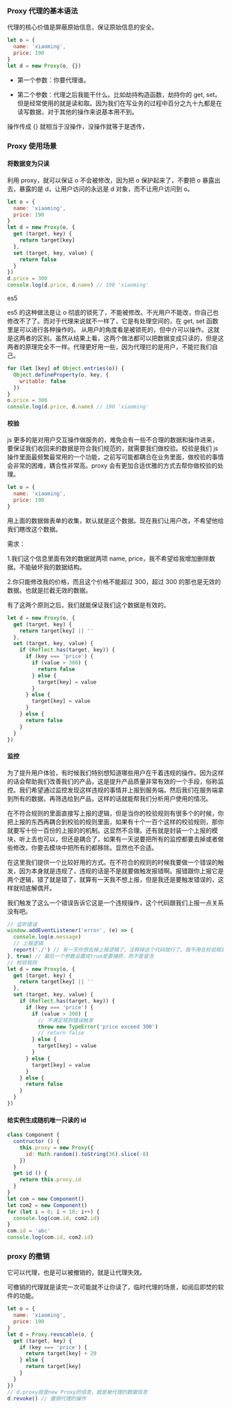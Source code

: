 ### Proxy 代理的基本语法

代理的核心价值是屏蔽原始信息，保证原始信息的安全。

```js
let o = {
  name: 'xiaoming',
  price: 190
}
let d = new Proxy(o, {})
```

* 第一个参数：你要代理谁。

* 第二个参数：代理之后我能干什么。比如劫持构造函数，劫持你的 get, set。但是经常使用的就是读和取。因为我们在写业务的过程中百分之九十九都是在读写数据，对于其他的操作来说基本用不到。

操作传成 {} 就相当于没操作，没操作就等于是透传，



### Proxy 使用场景

#### 将数据变为只读

利用 proxy，就可以保证 o 不会被修改，因为把 o 保护起来了，不要把 o 暴露出去，暴露的是 d，让用户访问的永远是 d 对象，而不让用户访问到 o。

```js
let o = {
  name: 'xiaoming',
  price: 190
}
let d = new Proxy(o, {
  get (target, key) {
    return target[key]
  },
  set (target, key, value) {
    return false
  }
})
d.price = 300
console.log(d.price, d.name) // 190 'xiaoming'
```

es5

es5 的这种做法是让 o 彻底的锁死了，不能被修改。不光用户不能改，你自己也修改不了了。而对于代理来说就不一样了，它是有处理空间的，在 get, set 函数里是可以进行各种操作的。 从用户的角度看是被锁死的，但中介可以操作。这就是这两者的区别。虽然从结果上看，这两个做法都可以把数据变成只读的，但是这两者的原理完全不一样。代理更好用一些，因为代理拦的是用户，不能拦我们自己。

```js
for (let [key] of Object.entries(o)) {
  Object.defineProperty(o, key, {
    writable: false
  })
}
o.price = 300
console.log(d.price, d.name) // 190 'xiaoming'
```

#### 校验

js 更多的是对用户交互操作做服务的，难免会有一些不合理的数据和操作进来，要保证我们收回来的数据是符合我们规范的，就需要我们做校验。校验是我们 js 操作里面最频繁最常用的一个功能，之前写可能都耦合在业务里面，做校验的事情会非常的困难，耦合性非常高。proxy 会有更加合适优雅的方式去帮你做校验的处理。

```js
let o = {
  name: 'xiaoming',
  price: 190
}
```

用上面的数据做表单的收集，默认就是这个数据。现在我们让用户改，不希望他给我们瞎改这个数据。

需求：

1.我们这个信息里面有效的数据就两项 name, price，我不希望给我增加删除数据。不能破坏我的数据结构。

2.你只能修改我的价格，而且这个价格不能超过 300，超过 300 的那也是无效的数据。也就是拦截无效的数据。

有了这两个原则之后，我们就能保证我们这个数据是有效的。

```js
let d = new Proxy(o, {
  get (target, key) {
    return target[key] || ''
  },
  set (target, key, value) {
    if (Reflect.has(target, key)) {
      if (key === 'price') {
        if (value > 300) {
          return false
        } else {
          target[key] = value
        }
      } else {
        target[key] = value
      }
    } else {
      return false
    }
  }
})
```

#### 监控

为了提升用户体验，有时候我们特别想知道哪些用户在干着违规的操作。因为这样的话会帮助我们改善我们的产品，这是提升产品质量非常有效的一个手段，俗称监控。我们希望通过监控发现这样违规的事情并上报到服务端。然后我们在服务端拿到所有的数据，再筛选给到产品，这样的话就能帮我们分析用户使用的情况。

在不符合规则的里面直接写上报的逻辑，但是当你的校验规则有很多个的时候，你把上报的东西再耦合到校验的规则里面，如果有十个一百个这样的校验规则，那你就要写十份一百份的上报的的机制。这显然不合理。还有就是封装一个上报的模块，听上去也可以，但还是耦合了，如果有一天说要把所有的监控都要去掉或者做些修改，你要去模块中把所有的都移除。显然也不合适。

在这里我们提供一个比较好用的方式。在不符合的规则的时候我要做一个错误的触发，因为本身就是违规了，违规的话是不是就要做触发报错啊。报错跟你上报它是两个逻辑，错了就是错了，就算有一天我不想上报，但是我还是要触发错误的，这样就彻底解偶开。

我们触发了这么一个错误告诉它这是一个违规操作，这个代码跟我们上报一点关系没有吧。

```js
// 监听错误
window.addEventListener('error', (e) => {
  console.log(e.message)
  // 上报逻辑
  report('./') // 有一天你想去掉上报逻辑了，注释掉这个代码就行了。我不用在校验规则里找。
}, true) // 最后一个参数设置成true是要捕获，而不是冒泡
// 校验规则
let d = new Proxy(o, {
  get (target, key) {
    return target[key] || ''
  },
  set (target, key, value) {
    if (Reflect.has(target, key)) {
      if (key === 'price') {
        if (value > 300) {
          // 不满足规则错误触发
          throw new TypeError('price exceed 300')
          // return false
        } else {
          target[key] = value
        }
      } else {
        target[key] = value
      }
    } else {
      return false
    }
  }
})
```

#### 给实例生成随机唯一只读的 id

```js
class Component {
  contructor () {
    this.proxy = new Proxy({
      id: Math.random().toString(36).slice(-8)
    })
  }
  get id () {
    return this.proxy.id
  }
}
let com = new Component()
let com2 = new Component()
for (let i = 0; i < 10; i++) {
  console.log(com.id, com2.id)
}
com.id = 'abc'
console.log(com.id, com2.id)
```

### proxy 的撤销

它可以代理，也是可以被撤销的，就是让代理失效。

可撤销的代理就是读完一次可能就不让你读了，临时代理的场景，如阅后即焚的软件的功能。

```js
let o = {
  name: 'xiaoming',
  price: 190
}
let d = Proxy.revocable(o, {
  get (target, key) {
    if (key === 'price') {
      return target[key] + 20
    } else {
      return target[key]
    }
  }
})
// d.proxy就是new Proxy的信息，就是被代理的数据信息
d.revoke() // 撤销代理的操作
```